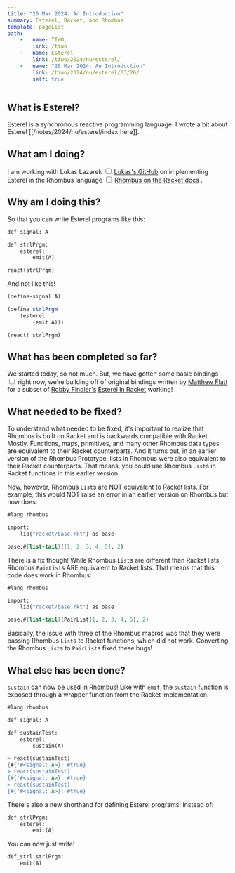 ```yaml
---
title: "26 Mar 2024: An Introduction"
summary: Esterel, Racket, and Rhombus
template: pageList
path:
    -   name: TIWO
        link: /tiwo
    -   name: Esterel
        link: /tiwo/2024/nu/esterel/
    -   name: "26 Mar 2024: An Introduction"
        link: /tiwo/2024/nu/esterel/03/26/
        self: true
---
```


## What is Esterel?

Esterel is a synchronous reactive programming language.
I wrote a bit about Esterel [[/notes/2024/nu/esterel/index|here]].

## What am I doing?

I am working with Lukas Lazarek<label for="sidenote--ll"
       class="margin-toggle sidenote-number">
</label>
<input type="checkbox"
       id="sidenote--ll"
       class="margin-toggle"/>
<span class="sidenote">
   [Lukas's GitHub](https://github.com/LLazarek)
</span>
on implementing Esterel in the Rhombus language<label for="sidenote--rhombus"
       class="margin-toggle sidenote-number">
</label>
<input type="checkbox"
       id="sidenote--rhombus"
       class="margin-toggle"/>
<span class="sidenote">
    [Rhombus on the Racket docs](https://docs.racket-lang.org/rhombus/index.html)
</span>
.

## Why am I doing this?

So that you can write Esterel programs like this:

```scheme
def_signal: A

def strlPrgm:
    esterel:
        emit(A)

react(strlPrgm)
```

And not like this!

```scheme
(define-signal A)

(define strlPrgm
    (esterel
        (emit A)))

(react! strlPrgm)
```

## What has been completed so far?

We started today, so not much.
But, we have gotten some basic bindings<label for="sidenote--basicBindings"
       class="margin-toggle sidenote-number">
</label>
<input type="checkbox"
       id="sidenote--basicBindings"
       class="margin-toggle"/>
<span class="sidenote">
   right now, we're building off of original bindings written by [Matthew Flatt](https://github.com/mflatt) for a subset of [Robby Findler's](https://github.com/rfindler) [Esterel in Racket](https://docs.racket-lang.org/esterel/index.html)
</span>
working!

## What needed to be fixed?

To understand what needed to be fixed, it's important to realize that Rhombus is built on Racket and is backwards compatible with Racket.
Mostly.
Functions, maps, primitives, and many other Rhombus data types are equivalent to their Racket counterparts.
And it turns out, in an earlier version of the Rhombus Prototype, lists in Rhombus were also equivalent to their Racket counterparts.
That means, you could use Rhombus `List`s in Racket functions in this earlier version.

Now, however, Rhombus `List`s are NOT equivalent to Racket lists.
For example, this would NOT raise an error in an earlier version on Rhombus but now does:

```scheme
#lang rhombus

import:
    lib("racket/base.rkt") as base

base.#{list-tail}([1, 2, 3, 4, 5], 2)
```

There is a fix though!
While Rhombus `List`s are different than Racket lists, Rhombus `PairList`s ARE equivalent to Racket lists.
That means that this code does work in Rhombus:

```scheme
#lang rhombus

import:
    lib("racket/base.rkt") as base

base.#{list-tail}(PairList(1, 2, 3, 4, 5), 2)
```

Basically, the issue with three of the Rhombus macros was that they were passing Rhombus `List`s to Racket functions, which did not work.
Converting the Rhombus `List`s to `PairList`s fixed these bugs!

## What else has been done?

`sustain` can now be used in Rhombus!
Like with `emit`, the `sustain` function is exposed through a wrapper function from the Racket implementation.

```scheme
#lang rhombus

def_signal: A

def sustainTest:
    esterel:
        sustain(A)
```

```scheme
> react(sustainTest)
{#{'#<signal: A>}: #true}
> react(sustainTest)
{#{'#<signal: A>}: #true}
> react(sustainTest)
{#{'#<signal: A>}: #true}
```

There's also a new shorthand for defining Esterel programs!
Instead of:

```scheme
def strlPrgm:
    esterel:
        emit(A)
```

You can now just write!

```scheme
def_strl strlPrgm:
    emit(A)
```
